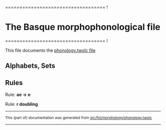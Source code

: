 =================================== !
# The Basque  morphophonological file 
=================================== !

This file documents the [phonology.twolc file](http://github.com/giellalt/lang-eus/blob/main/src/fst/phonology.twolc) 

## Alphabets, Sets

## Rules

Rule: **ae -> e**

Rule: **r doubling**

* * *

<small>This (part of) documentation was generated from [src/fst/morphology/phonology.twolc](https://github.com/giellalt/lang-eus/blob/main/src/fst/morphology/phonology.twolc)</small>

---

